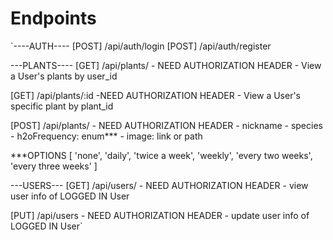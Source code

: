 # Endpoints

`----AUTH----
[POST] /api/auth/login
[POST] /api/auth/register

---PLANTS----
[GET] /api/plants/
	- NEED AUTHORIZATION HEADER
	- View a User's plants by user_id

[GET] /api/plants/:id
	-NEED AUTHORIZATION HEADER
	- View a User's specific plant by plant_id
	
[POST] /api/plants/
	- NEED AUTHORIZATION HEADER
	- nickname
	- species
	- h2oFrequency: enum***
	- image: link or path	

***OPTIONS [ 'none', 'daily', 'twice a week', 'weekly', 'every two weeks', 'every three weeks' ]


---USERS---
[GET] /api/users/
	- NEED AUTHORIZATION HEADER
	- view user info of LOGGED IN User

[PUT] /api/users
	- NEED AUTHORIZATION HEADER
	- update user info of LOGGED IN User`
